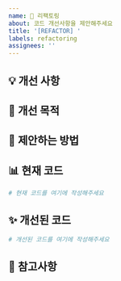 ```yaml
---
name: 🔧 리팩토링
about: 코드 개선사항을 제안해주세요
title: '[REFACTOR] '
labels: refactoring
assignees: ''
---
```


## 💡 개선 사항
<!-- 개선하고자 하는 기능에 대해 간단히 설명해주세요 -->

## 🎯 개선 목적
<!-- 이 개선이 필요한 이유와 기대효과를 설명해주세요 -->

## 💭 제안하는 방법
<!-- 개선을 위한 구체적인 방법을 설명해주세요 -->

## 📊 현재 코드
```python
# 현재 코드를 여기에 작성해주세요
```

## ✨ 개선된 코드
```python
# 개선된 코드를 여기에 작성해주세요
```

## 📌 참고사항
<!-- 기타 참고할 만한 내용을 작성해주세요 -->
